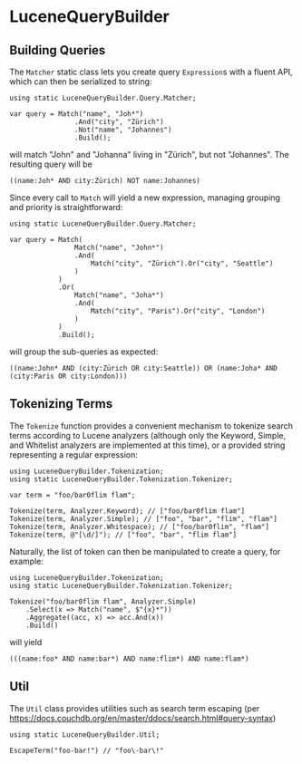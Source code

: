 LuceneQueryBuilder
==================

Building Queries
----------------

The `Matcher` static class lets you create query `Expression`s with a fluent API, which can then be serialized to string:

```
using static LuceneQueryBuilder.Query.Matcher;

var query = Match("name", "Joh*")
				.And("city", "Zürich")
				.Not("name", "Johannes")
				.Build();
```

will match "John" and "Johanna" living in "Zürich", but not "Johannes". The resulting query will be

```
((name:Joh* AND city:Zürich) NOT name:Johannes)
```

Since every call to `Match` will yield a new expression, managing grouping and priority is straightforward:

```
using static LuceneQueryBuilder.Query.Matcher;

var query = Match(
				Match("name", "John*")
				.And(
					Match("city", "Zürich").Or("city", "Seattle")
				)
			)
			.Or(
				Match("name", "Joha*")
				.And(
					Match("city", "Paris").Or("city", "London")
				)
			)
			.Build();
```

will group the sub-queries as expected:

```
((name:John* AND (city:Zürich OR city:Seattle)) OR (name:Joha* AND (city:Paris OR city:London)))
```

Tokenizing Terms
----------------

The `Tokenize` function provides a convenient mechanism to tokenize search terms according to Lucene analyzers (although only the Keyword, Simple, and Whitelist analyzers are implemented at this time),
or a provided string representing a regular expression:

```
using LuceneQueryBuilder.Tokenization;
using static LuceneQueryBuilder.Tokenization.Tokenizer;

var term = "foo/bar0flim flam";

Tokenize(term, Analyzer.Keyword); // ["foo/bar0flim flam"]
Tokenize(term, Analyzer.Simple); // ["foo", "bar", "flim", "flam"]
Tokenize(term, Analyzer.Whitespace); // ["foo/bar0flim", "flam"]
Tokenize(term, @"[\d/]"); // ["foo", "bar", "flim flam"]
```

Naturally, the list of token can then be manipulated to create a query, for example:

```
using LuceneQueryBuilder.Tokenization;
using static LuceneQueryBuilder.Tokenization.Tokenizer;

Tokenize("foo/bar0flim flam", Analyzer.Simple)
	.Select(x => Match("name", $"{x}*"))
	.Aggregate((acc, x) => acc.And(x))
	.Build()
```

will yield

```
(((name:foo* AND name:bar*) AND name:flim*) AND name:flam*)
```

Util
----

The `Util` class provides utilities such as search term escaping (per https://docs.couchdb.org/en/master/ddocs/search.html#query-syntax)

```
using static LuceneQueryBuilder.Util;

EscapeTerm("foo-bar!") // "foo\-bar\!"
```